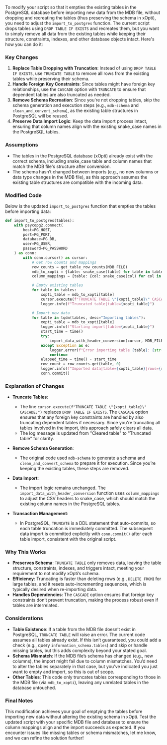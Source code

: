 To modify your script so that it empties the existing tables in the PostgreSQL database before importing new data from the MDB file, without dropping and recreating the tables (thus preserving the schema in xOpti), you need to adjust the `import_to_postgres` function. The current script drops tables using `DROP TABLE IF EXISTS` and recreates them, but you want to simply remove all data from the existing tables while keeping their structure, constraints, indexes, and other database objects intact. Here's how you can do it:

### Key Changes
1. **Replace Table Dropping with Truncation**: Instead of using `DROP TABLE IF EXISTS`, use `TRUNCATE TABLE` to remove all rows from the existing tables while preserving their schema.
2. **Handle Foreign Key Constraints**: Since tables might have foreign key relationships, use the `CASCADE` option with `TRUNCATE` to ensure that dependent tables are also truncated as needed.
3. **Remove Schema Recreation**: Since you're not dropping tables, skip the schema generation and execution steps (e.g., `mdb-schema` and `clean_and_convert_schema`), as the existing table structures in PostgreSQL will be reused.
4. **Preserve Data Import Logic**: Keep the data import process intact, ensuring that column names align with the existing snake_case names in the PostgreSQL tables.

### Assumptions
- The tables in the PostgreSQL database (xOpti) already exist with the correct schema, including snake_case table and column names that match the MDB file's structure after conversion.
- The schema hasn’t changed between imports (e.g., no new columns or data type changes in the MDB file), as this approach assumes the existing table structures are compatible with the incoming data.

### Modified Code
Below is the updated `import_to_postgres` function that empties the tables before importing data:

```python
def import_to_postgres(tables):
    with psycopg2.connect(
        host=PG_HOST,
        port=PG_PORT,
        database=PG_DB,
        user=PG_USER,
        password=PG_PASSWORD
    ) as conn:
        with conn.cursor() as cursor:
            # Get row counts and mappings
            row_counts = get_table_row_counts(MDB_FILE)
            mdb_to_xopti = {table: snake_case(table) for table in tables}
            column_mappings = {table: {col: snake_case(col) for col in get_column_names(MDB_FILE, table)} for table in tables}

            # Empty existing tables
            for table in tables:
                xopti_table = mdb_to_xopti[table]
                cursor.execute(f"TRUNCATE TABLE \"{xopti_table}\" CASCADE;")
                logger.info(f"Truncated table|table={xopti_table}")

            # Import new data
            for table in tqdm(tables, desc="Importing tables"):
                xopti_table = mdb_to_xopti[table]
                logger.info(f"Starting import|table={xopti_table}")
                start_time = time()
                try:
                    import_data_with_header_conversion(cursor, MDB_FILE, table, xopti_table, column_mappings[table])
                except Exception as e:
                    logger.error(f"Error importing table {table}: {str(e)}")
                    continue
                elapsed_time = time() - start_time
                row_count = row_counts.get(table, 0)
                logger.info(f"Imported data|table={xopti_table}|rows={row_count}|time={elapsed_time:.2f}")
                conn.commit()
```

### Explanation of Changes
- **Truncate Tables**:
  - The line `cursor.execute(f"TRUNCATE TABLE \"{xopti_table}\" CASCADE;")` replaces `DROP TABLE IF EXISTS`. The `CASCADE` option ensures that any foreign key constraints are handled by also truncating dependent tables if necessary. Since you're truncating all tables involved in the import, this approach safely clears all data.
  - The log message is updated from "Cleared table" to "Truncated table" for clarity.

- **Remove Schema Generation**:
  - The original code used `mdb-schema` to generate a schema and `clean_and_convert_schema` to prepare it for execution. Since you’re keeping the existing tables, these steps are removed.

- **Data Import**:
  - The import logic remains unchanged. The `import_data_with_header_conversion` function uses `column_mappings` to adjust the CSV headers to snake_case, which should match the existing column names in the PostgreSQL tables.

- **Transaction Management**:
  - In PostgreSQL, `TRUNCATE` is a DDL statement that auto-commits, so each table truncation is immediately committed. The subsequent data import is committed explicitly with `conn.commit()` after each table import, consistent with the original script.

### Why This Works
- **Preserves Schema**: `TRUNCATE TABLE` only removes data, leaving the table structure, constraints, indexes, and triggers intact, meeting your requirement to not modify xOpti’s schema.
- **Efficiency**: Truncating is faster than deleting rows (e.g., `DELETE FROM`) for large tables, and it resets auto-incrementing sequences, which is typically desired when re-importing data.
- **Handles Dependencies**: The `CASCADE` option ensures that foreign key constraints don’t prevent truncation, making the process robust even if tables are interrelated.

### Considerations
- **Table Existence**: If a table from the MDB file doesn’t exist in PostgreSQL, `TRUNCATE TABLE` will raise an error. The current code assumes all tables already exist. If this isn’t guaranteed, you could add a check (e.g., query `information_schema.tables`) and skip or handle missing tables, but this adds complexity beyond your stated goal.
- **Schema Mismatch**: If the MDB file’s schema has changed (e.g., new columns), the import might fail due to column mismatches. You’d need to alter the tables separately in that case, but you’ve indicated you just want to empty and import, so this is out of scope.
- **Other Tables**: This code only truncates tables corresponding to those in the MDB file (via `mdb_to_xopti`), leaving any unrelated tables in the database untouched.

### Final Notes
This modification achieves your goal of emptying the tables before importing new data without altering the existing schema in xOpti. Test the updated script with your specific MDB file and database to ensure the column mappings align and the import succeeds as expected. If you encounter issues like missing tables or schema mismatches, let me know, and we can refine the solution further!